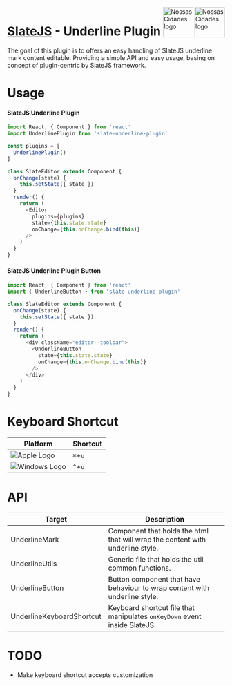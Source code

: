 <img src="https://www.psdmockups.com/wp-content/uploads/2016/07/slatejs-520x292.jpg" alt="Nossas Cidades logo" title="Nossas Cidades" align="right" height="70"/>
<img src="https://avatars2.githubusercontent.com/u/1479357?v=3&s=250" alt="Nossas Cidades logo" title="Nossas Cidades" align="right" height="70"/>

# [SlateJS](https://github.com/ianstormtaylor/slate) - Underline Plugin
The goal of this plugin is to offers an easy handling of SlateJS underline mark content editable. Providing a simple API and easy usage, basing on concept of plugin-centric by SlateJS framework.

# Usage

#### SlateJS Underline Plugin
```js
import React, { Component } from 'react'
import UnderlinePlugin from 'slate-underline-plugin'

const plugins = [
  UnderlinePlugin()
]

class SlateEditor extends Component {
  onChange(state) {
    this.setState({ state })
  }
  render() {
    return (
      <Editor
        plugins={plugins}
        state={this.state.state}
        onChange={this.onChange.bind(this)}
      />
    )
  }
}
```

#### SlateJS Underline Plugin Button
```js
import React, { Component } from 'react'
import { UnderlineButton } from 'slate-underline-plugin'

class SlateEditor extends Component {
  onChange(state) {
    this.setState({ state })
  }
  render() {
    return (
      <div className="editor--toolbar">
        <UnderlineButton
          state={this.state.state}
          onChange={this.onChange.bind(this)}
        />
      </div>
    )
  }
}
```

# Keyboard Shortcut

| Platform                 | Shortcut |
|--------------------------|----------|
| ![Apple Logo][apple]     | `⌘`+`u`  |
| ![Windows Logo][windows] | `^`+`u`  |

# API

| Target                    | Description                                                                    |
|---------------------------|--------------------------------------------------------------------------------|
| UnderlineMark             | Component that holds the html that will wrap the content with underline style. |
| UnderlineUtils            | Generic file that holds the util common functions.                             |
| UnderlineButton           | Button component that have behaviour to wrap content with underline style.     |
| UnderlineKeyboardShortcut | Keyboard shortcut file that manipulates `onKeyDown` event inside SlateJS.      |

# TODO

- Make keyboard shortcut accepts customization

[apple]: https://cdn2.iconfinder.com/data/icons/designer-skills/128/apple-ios-system-platform-os-mac-linux-48.png
[windows]: https://cdn2.iconfinder.com/data/icons/designer-skills/128/windows-48.png
